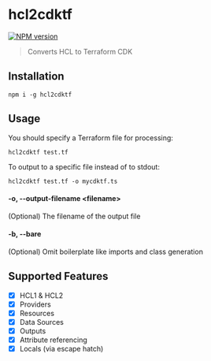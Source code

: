 # hcl2cdktf

<span class="badge-npmversion"><a href="https://npmjs.org/package/hcl2cdktf" title="View this project on NPM"><img src="https://img.shields.io/npm/v/hcl2cdktf.svg" alt="NPM version" /></a></span>

> Converts HCL to Terraform CDK

## Installation

```
npm i -g hcl2cdktf
```

## Usage

You should specify a Terraform file for processing:

```
hcl2cdktf test.tf
```

To output to a specific file instead of to stdout:

```
hcl2cdktf test.tf -o mycdktf.ts
```

#### -o, --output-filename &lt;filename&gt;

(Optional) The filename of the output file

#### -b, --bare

(Optional) Omit boilerplate like imports and class generation

## Supported Features

- [x] HCL1 & HCL2
- [x] Providers
- [x] Resources
- [x] Data Sources
- [x] Outputs
- [x] Attribute referencing
- [x] Locals (via escape hatch)
